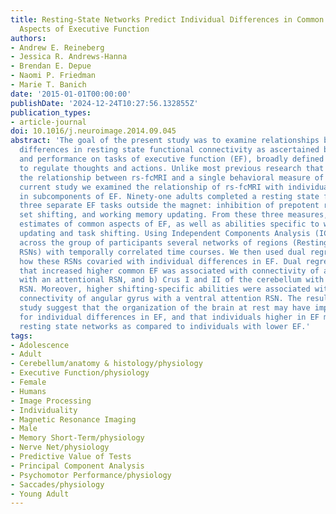 ```yaml
---
title: Resting-State Networks Predict Individual Differences in Common and Specific
  Aspects of Executive Function
authors:
- Andrew E. Reineberg
- Jessica R. Andrews-Hanna
- Brendan E. Depue
- Naomi P. Friedman
- Marie T. Banich
date: '2015-01-01T00:00:00'
publishDate: '2024-12-24T10:27:56.132855Z'
publication_types:
- article-journal
doi: 10.1016/j.neuroimage.2014.09.045
abstract: 'The goal of the present study was to examine relationships between individual
  differences in resting state functional connectivity as ascertained by fMRI (rs-fcMRI)
  and performance on tasks of executive function (EF), broadly defined as the ability
  to regulate thoughts and actions. Unlike most previous research that focused on
  the relationship between rs-fcMRI and a single behavioral measure of EF, in the
  current study we examined the relationship of rs-fcMRI with individual differences
  in subcomponents of EF. Ninety-one adults completed a resting state fMRI scan and
  three separate EF tasks outside the magnet: inhibition of prepotent responses, task
  set shifting, and working memory updating. From these three measures, we derived
  estimates of common aspects of EF, as well as abilities specific to working memory
  updating and task shifting. Using Independent Components Analysis (ICA), we identified
  across the group of participants several networks of regions (Resting State Networks,
  RSNs) with temporally correlated time courses. We then used dual regression to explore
  how these RSNs covaried with individual differences in EF. Dual regression revealed
  that increased higher common EF was associated with connectivity of a) frontal pole
  with an attentional RSN, and b) Crus I and II of the cerebellum with the right frontoparietal
  RSN. Moreover, higher shifting-specific abilities were associated with increased
  connectivity of angular gyrus with a ventral attention RSN. The results of the current
  study suggest that the organization of the brain at rest may have important implications
  for individual differences in EF, and that individuals higher in EF may have expanded
  resting state networks as compared to individuals with lower EF.'
tags:
- Adolescence
- Adult
- Cerebellum/anatomy & histology/physiology
- Executive Function/physiology
- Female
- Humans
- Image Processing
- Individuality
- Magnetic Resonance Imaging
- Male
- Memory Short-Term/physiology
- Nerve Net/physiology
- Predictive Value of Tests
- Principal Component Analysis
- Psychomotor Performance/physiology
- Saccades/physiology
- Young Adult
---
```

